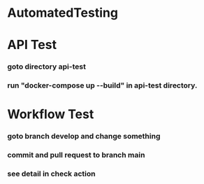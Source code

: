 # AutomatedTesting

# API Test
### goto directory api-test
### run "docker-compose up --build" in api-test directory.


# Workflow Test
### goto branch develop and change something
### commit and pull request to branch main
### see detail in check action